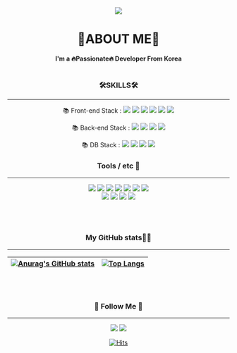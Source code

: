 <div align="center">
<img src="https://capsule-render.vercel.app/api?type=waving&color=auto&height=300&section=header&text=SungHwan%20:)&fontSize=50&animation=twinkling" />

<h1>🎨ABOUT ME🎨</h1>
<strong>I'm a 🔥Passionate🔥  Developer From Korea</strong>   





<br/> 
<br/> 
      
### 🛠︎SKILLS🛠︎
---
      


📚 Front-end Stack : <img src="https://img.shields.io/badge/HTML-E34F26?style=flat-square&logo=HTML5&logoColor=white"/>
<img src="https://img.shields.io/badge/CSS-blue?style=flat-square&logo=CSS3&logoColor=white"/> 
<img src="https://img.shields.io/badge/Javascript-yellow?style=flat-square&logo=JavaScript&logoColor=white"/>
<img src="https://img.shields.io/badge/React-blue?style=flat-square&logo=React&logoColor=white"/>
<img src="https://img.shields.io/badge/Bootstrap-%23563D7C?style=flat-square&logo=Bootstrap&logoColor=white"/>
<img src="https://img.shields.io/badge/Pug-brown?style=flat-square&logo=Pug&logoColor=black"/>

<p align="center" >
📚 Back-end Stack : <img src="https://img.shields.io/badge/Python-3766AB?style=flat-square&logo=Python&logoColor=white"/>
<img src="https://img.shields.io/badge/Node.js-green?style=flat-square&logo=Node.js&logoColor=white"/>
<img src="https://img.shields.io/badge/Express-lightgrey?style=flat-square&logo=Express&logoColor=white"/>
<img src="https://img.shields.io/badge/Spring-%236DB33F?style=flat-square&logo=Spring&logoColor=white"/>
</p>

📚 DB Stack : <img src="https://img.shields.io/badge/MySQL-blue?style=flat-square&logo=MySQL&logoColor=white"/>
      <img src="https://img.shields.io/badge/Microsoft SQL Server-navy?style=flat-square&logo=Microsoft SQL Server&logoColor=white"/>
      <img src="https://img.shields.io/badge/MariaDB-blue?style=flat-square&logo=MariaDB&logoColor=white"/>
      <img src="https://img.shields.io/badge/Oracle-red?style=flat-square&logo=Oracle&logoColor=white"/>
<br/>      
      
### Tools / etc 🐋
---
<img src="https://img.shields.io/badge/Firebase-blue?style=flat-square&logo=Firebase&logoColor=yellow"/>
<img src="https://img.shields.io/badge/Git-%23F05033?style=flat-square&logo=Git&logoColor=white"/>
<img src="https://img.shields.io/badge/GitHub-%23121011?style=flat-square&logo=GitHub&logoColor=white"/>
<img src="https://img.shields.io/badge/VisualStudioCode-blue?style=flat-square&logo=Visual Studio Code&logoColor=white"/>
<img src="https://img.shields.io/badge/Eclipse IDE-blueviolet?style=flat-square&logo=Eclipse IDE&logoColor=whitesmoke"/>
<img src="https://img.shields.io/badge/IntelliJ IDEA-000000?style=flat-square&logo=IntelliJ IDEA&logoColor=white"/>
<img src="https://img.shields.io/badge/Slack-blue?style=flat-square&logo=Slack&logoColor=white"/>
<br/>  
<img src="https://img.shields.io/badge/OpenCV-brightgreen?style=flat-square&logo=OpenCV&logoColor=white"/>
<img src="https://img.shields.io/badge/YOLO-%23150458?style=flat-square&logo=YOLO&logoColor=white"/>
<img src="https://img.shields.io/badge/TensorFlow-%23FF6F00?style=flat-square&logo=TensorFlow&logoColor=white"/>
<img src="https://img.shields.io/badge/Google Colab-%23150458?style=flat-square&logo=Google Colab&logoColor=yellow"/>
<br/>    
<br/> 
<br/> 
<br/>
      
### My GitHub stats👩‍💻 
<hr>
            
| [![Anurag's GitHub stats](https://github-readme-stats.vercel.app/api?username=choisunghwan)](https://github.com/anuraghazra/github-readme-stats) | [![Top Langs](https://github-readme-stats.vercel.app/api/top-langs/?username=choisunghwan&layout=compact)](https://github.com/anuraghazra/github-readme-stats) |
| ------------ | ------------- |


<br/> 
<br/> 
      
<h3 align="center">🌈 Follow Me 🌈</h3>
<hr>
  <a href="https://couchcoding.tistory.com"><img src="https://img.shields.io/badge/Tech%20Blog-11B48A?style=flat-square&logo=Vimeo&logoColor=white&link=https://couchcoding.tistory.com"/></a>
<a href="mailto:kimhyein7110@gmail.com"><img src="https://img.shields.io/badge/Gmail-d14836?style=flat-square&logo=Gmail&logoColor=white&link=dute7570@gmail.com"/></a>

[![Hits](https://hits.seeyoufarm.com/api/count/incr/badge.svg?url=https://github.com/choisunghwan%2Fgjbae1212%2Fhit-counter)](https://github.com/choisunghwan) 

</div>
                           





<!--
**choisunghwan/choisunghwan** is a ✨ _special_ ✨ repository because its `README.md` (this file) appears on your GitHub profile.

Here are some ideas to get you started:

- 🔭 I’m currently working on ...
- 🌱 I’m currently learning ...
- 👯 I’m looking to collaborate on ...
- 🤔 I’m looking for help with ...
- 💬 Ask me about ...
- 📫 How to reach me: ...
- 😄 Pronouns: ...
- ⚡ Fun fact: ...
-->
